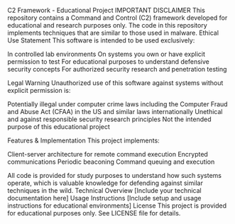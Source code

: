 C2 Framework - Educational Project
IMPORTANT DISCLAIMER
This repository contains a Command and Control (C2) framework developed for educational and research purposes only. The code in this repository implements techniques that are similar to those used in malware.
Ethical Use Statement
This software is intended to be used exclusively:

In controlled lab environments
On systems you own or have explicit permission to test
For educational purposes to understand defensive security concepts
For authorized security research and penetration testing

Legal Warning
Unauthorized use of this software against systems without explicit permission is:

Potentially illegal under computer crime laws including the Computer Fraud and Abuse Act (CFAA) in the US and similar laws internationally
Unethical and against responsible security research principles
Not the intended purpose of this educational project

Features & Implementation
This project implements:

Client-server architecture for remote command execution
Encrypted communications
Periodic beaconing
Command queuing and execution

All code is provided for study purposes to understand how such systems operate, which is valuable knowledge for defending against similar techniques in the wild.
Technical Overview
[Include your technical documentation here]
Usage Instructions
[Include setup and usage instructions for educational environments]
License
This project is provided for educational purposes only. See LICENSE file for details.
